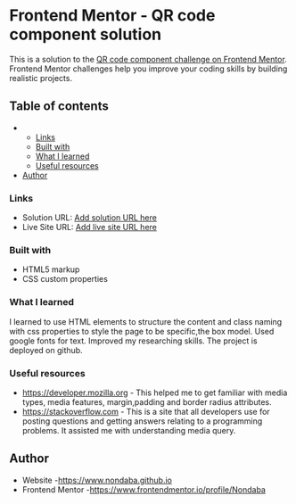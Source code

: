 # Frontend Mentor - QR code component solution

This is a solution to the [QR code component challenge on Frontend Mentor](https://www.frontendmentor.io/challenges/qr-code-component-iux_sIO_H). Frontend Mentor challenges help you improve your coding skills by building realistic projects.

## Table of contents

- - [Links](#links)
  - [Built with](#built-with)
  - [What I learned](#what-i-learned)
  - [Useful resources](#useful-resources)
- [Author](#author)

### Links

- Solution URL: [Add solution URL here](https://your-solution-url.com)
- Live Site URL: [Add live site URL here](https://your-live-site-url.com)

### Built with

- HTML5 markup
- CSS custom properties

### What I learned

I learned to use HTML elements to structure the content and class naming with css properties to style the page to be specific,the box model. Used google fonts for text. Improved my researching skills. The project is deployed on github.

### Useful resources

- https://developer.mozilla.org - This helped me to get familiar with media types, media features, margin,padding and border radius attributes.
- https://stackoverflow.com - This is a site that all developers use for posting questions and getting answers relating to a programming problems. It assisted me with understanding media query.

## Author

- Website -https://www.nondaba.github.io
- Frontend Mentor -https://www.frontendmentor.io/profile/Nondaba
